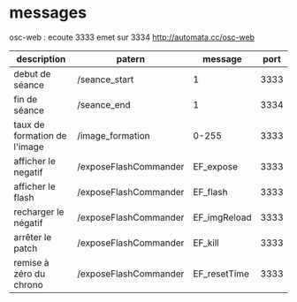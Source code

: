 messages
=======


osc-web : ecoute 3333 emet sur 3334
http://automata.cc/osc-web

description                               |  patern               | message       | port |
----------------------------------------- | --------------------- | ------------- | ---- |
debut de séance                           | /seance_start         | 1             | 3333 | 
fin de séance                             | /seance_end           | 1             | 3334 |
taux de formation de l'image              | /image_formation      | 0-255         | 3333 |
afficher le negatif                       | /exposeFlashCommander | EF_expose     | 3333 |
afficher le flash                         | /exposeFlashCommander | EF_flash      | 3333 |
recharger le négatif                      | /exposeFlashCommander | EF_imgReload  | 3333 |   
arrêter le patch                          | /exposeFlashCommander | EF_kill       | 3333 |
remise à zéro du chrono                   | /exposeFlashCommander | EF_resetTime  | 3333 |
